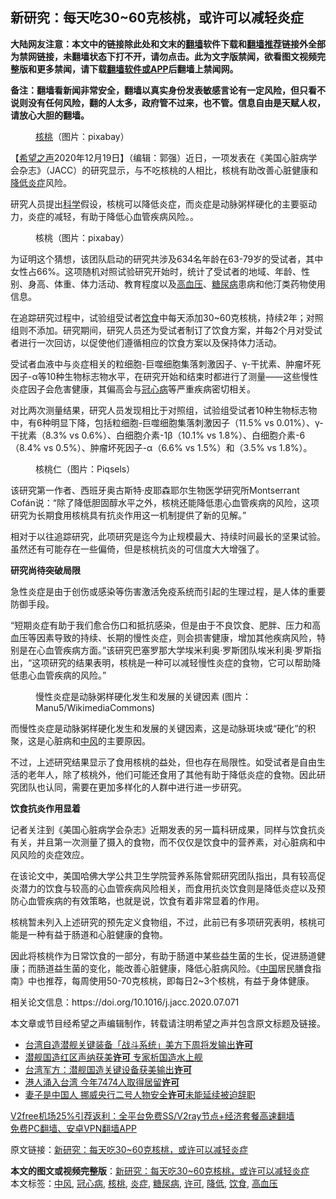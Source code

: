  <h2>新研究：每天吃30~60克核桃，或许可以减轻炎症</h2> <p class="notice"><b>大陆网友注意：本文中的链接除此处和文末的<a href="https://github.com/bannedbook/fanqiang" >翻墙</a>软件下载和<a href="https://github.com/killgcd/justmysocks/blob/master/README.md">翻墙推荐</a>链接外全部为禁网链接，未翻墙状态下打不开，请勿点击。此为文字版禁闻，欲看图文视频完整版和更多禁闻，请下载<a href="https://github.com/bannedbook/fanqiang">翻墙软件或APP</a>后翻墙上禁闻网。</p><p>备注：翻墙看新闻非常安全，翻墙以真实身份发表敏感言论有一定风险，但只看不说则没有任何风险，翻的人太多，政府管不过来，也不管。信息自由是天赋人权，请放心大胆的翻墙。</b></p>  <div class="entry"> <figure><figcaption><a href="https://www.bannedbook.org/bnews/tag/%e6%a0%b8%e6%a1%83/" class="st_tag internal_tag" rel="tag" title="标签 核桃 下的日志">核桃</a>（图片：pixabay）</figcaption></figure> <p>【<span class='wp_keywordlink_affiliate'><a href="https://www.soundofhope.org" title="希望之声" target="_blank">希望之声</a></span>2020年12月19日】（编辑：郭强）近日，一项发表在《美国心脏病学会杂志》（JACC）的研究显示，与不吃核桃的人相比，核桃有助改善心脏健康和<a href="https://www.bannedbook.org/bnews/tag/%E9%99%8D%E4%BD%8E/" class="st_tag internal_tag" rel="tag" title="标签 降低 下的日志">降低</a><a href="https://www.bannedbook.org/bnews/tag/%E7%82%8E%E7%97%87/" class="st_tag internal_tag" rel="tag" title="标签 炎症 下的日志">炎症</a>风险。</p> <p>研究人员提出<span class='wp_keywordlink'><a href="https://www.bannedbook.org/forum11/topic309.html" title="禁片：“科学”的棍子" target="_blank">科学</a></span>假设，核桃可以降低炎症，而炎症是动脉粥样硬化的主要驱动力，炎症的减轻，有助于降低心血管疾病风险。。</p> <figure><figcaption>核桃（图片：pixabay）</figcaption></figure> <p>为证明这个猜想，该团队启动的研究共涉及634名年龄在63-79岁的受试者，其中女性占66%。这项随机对照试验研究开始时，统计了受试者的地域、年龄、性别、身高、体重、体力活动、教育程度以及<a href="https://www.bannedbook.org/bnews/tag/%e9%ab%98%e8%a1%80%e5%8e%8b/" class="st_tag internal_tag" rel="tag" title="标签 高血压 下的日志">高血压</a>、<a href="https://www.bannedbook.org/bnews/tag/%e7%b3%96%e5%b0%bf%e7%97%85/" class="st_tag internal_tag" rel="tag" title="标签 糖尿病 下的日志">糖尿病</a>患病和他汀类药物使用信息。</p> <p>在追踪研究过程中，试验组受试者<a href="https://www.bannedbook.org/bnews/tag/%e9%a5%ae%e9%a3%9f/" class="st_tag internal_tag" rel="tag" title="标签 饮食 下的日志">饮食</a>中每天添加30~60克核桃，持续2年；对照组则不添加。研究期间，研究人员还为受试者制订了饮食方案，并每2个月对受试者进行一次回访，以促使他们遵循相应的饮食方案以及保持体力活动。</p> <p>受试者血液中与炎症相关的粒细胞-巨噬细胞集落刺激因子、γ-干扰素、肿瘤坏死因子-α等10种生物标志物水平，在研究开始和结束时都进行了测量——这些慢性炎症因子会危害健康，其偏高会与<a href="https://www.bannedbook.org/bnews/tag/%E5%86%A0%E5%BF%83%E7%97%85/" class="st_tag internal_tag" rel="tag" title="标签 冠心病 下的日志">冠心病</a>等严重疾病密切相关。</p>  <p>对比两次测量结果，研究人员发现相比于对照组，试验组受试者10种生物标志物中，有6种明显下降，包括粒细胞-巨噬细胞集落刺激因子（11.5% vs 0.01%）、γ-干扰素（8.3% vs 0.6%）、白细胞介素-1β（10.1% vs 1.8%）、白细胞介素-6（8.4% vs 0.5%）、肿瘤坏死因子-α（6.6% vs 1.5%）和（3.5% vs 1.8%）。</p> <figure><figcaption>核桃仁（图片：Piqsels）</figcaption></figure> <p>该研究第一作者、西班牙奥古斯特·皮耶森耶尔生物医学研究所Montserrant Cofán说：“除了降低胆固醇水平之外，核桃还能降低患心血管疾病的风险，这项研究为长期食用核桃具有抗炎作用这一机制提供了新的见解。”</p> <p>相对于以往追踪研究，此项研究是迄今为止规模最大、持续时间最长的坚果试验。虽然还有可能存在一些偏倚，但是核桃抗炎的可信度大大增强了。</p> <p><strong>研究尚待突破局限</strong></p> <p>急性炎症是由于创伤或感染等伤害激活免疫系统而引起的生理过程，是人体的重要防御手段。</p>  <p>“短期炎症有助于我们愈合伤口和抵抗感染，但是由于不良饮食、肥胖、压力和高血压等因素导致的持续、长期的慢性炎症，则会损害健康，增加其他疾病风险，特别是在心血管疾病方面。”该研究巴塞罗那大学埃米利奥·罗斯团队埃米利奥·罗斯指出，“这项研究的结果表明，核桃是一种可以减轻慢性炎症的食物，它可以帮助降低患心血管疾病的风险。”</p> <figure><figcaption>慢性炎症是动脉粥样硬化发生和发展的关键因素 (图片：Manu5/WikimediaCommons)</figcaption></figure> <p>而慢性炎症是动脉粥样硬化发生和发展的关键因素，这是动脉斑块或“硬化”的积聚，这是心脏病和<a href="https://www.bannedbook.org/bnews/tag/%E4%B8%AD%E9%A3%8E/" class="st_tag internal_tag" rel="tag" title="标签 中风 下的日志">中风</a>的主要原因。</p> <p>不过，上述研究结果显示了食用核桃的益处，但也存在局限性。如受试者是自由生活的老年人，除了核桃外，他们可能还食用了其他有助于降低炎症的食物。因此研究团队也认同，需要在更加多样化的人群中进行进一步研究。</p> <p><strong>饮食抗炎作用显着</strong></p> <p>记者关注到《美国心脏病学会杂志》近期发表的另一篇科研成果，同样与饮食抗炎有关，并且第一次测量了摄入的食物，而不仅仅是饮食中的营养素，对心脏病和中风风险的炎症效应。</p>  <p>在该论文中，美国哈佛大学公共卫生学院营养系陈曾熙研究团队指出，具有较高促炎潜力的饮食与较高的心血管疾病风险相关，而食用抗炎饮食则是降低炎症以及预防心血管疾病的有效策略，也就是说，饮食有着非常显着的作用。</p> <p>核桃暂未列入上述研究的预先定义食物组，不过，此前已有多项研究表明，核桃可能是一种有益于肠道和心脏健康的食物。</p> <p>因此将核桃作为日常饮食的一部分，有助于肠道中某些益生菌的生长，促进肠道健康；而肠道益生菌的变化，能改善心脏健康，降低心脏病风险。《<span class='wp_keywordlink_affiliate'><a href="https://www.bannedbook.org/" title="中国" target="_blank">中国</a></span>居民膳食指南》中也推荐，每周使用50-70克核桃，即每日2~3个核桃，有益于身体健康。</p> <p>相关论文信息：https://doi.org/10.1016/j.jacc.2020.07.071</p> <p>本文章或节目经希望之声编辑制作，转载请注明希望之声并包含原文标题及链接。</p>  <ul class='op-related-articles' title='相关阅读'> <li><a href='https://www.bannedbook.org/bnews/worldnews/usa/20201219/1450996.html' target='_blank'>台湾自造潜舰关键装备「战斗系统」美方下周将发输出<b>许可</b></a></li> <li><a href='https://www.bannedbook.org/bnews/taiwannews/20201217/1449293.html' target='_blank'>潜舰国造红区声纳获美<b>许可</b> 专家析国造水上舰</a></li> <li><a href='https://www.bannedbook.org/bnews/worldnews/usa/20201216/1449206.html' target='_blank'>台湾军方：潜舰国造关键设备获美输出<b>许可</b></a></li> <li><a href='https://www.bannedbook.org/bnews/cnnews/20201212/1446438.html' target='_blank'>港人涌入台湾 今年7474人取得居留<b>许可</b></a></li> <li><a href='https://www.bannedbook.org/bnews/headline/20201205/1442324.html' target='_blank'>妻子是中国人 挪威央行二号人物安全<b>许可</b>未能延续被迫辞职</a></li> </ul> <p class="texttj"> <a href="https://www.bannedbook.org/forum23/topic22702.html" target="_blank">V2free机场25%引荐返利：全平台免费SS/V2ray节点+经济套餐高速翻墙</a><br/> <a href="https://github.com/bannedbook/fanqiang/wiki/%E7%A6%81%E9%97%BB%E7%BD%91%E5%AE%89%E5%8D%93%E7%BF%BB%E5%A2%99%E6%96%B0%E9%97%BBAPP" target="_blank">免费PC翻墙、安卓VPN翻墙APP</a></p><p>原文链接：<a class="src_link"  href="https://www.soundofhope.org/post/451897" target="_blank">新研究：每天吃30~60克核桃，或许可以减轻炎症</a></p><a name='sharetosocial'></a>       <div><b>本文的图文或视频完整版</b>：<a href='https://www.bannedbook.org/bnews/comments/20201220/1451304.html'>新研究：每天吃30~60克核桃，或许可以减轻炎症</a></div>  </div><!--END ENTRY--> <div class="postfooter"> <div>本文标签：<a href="https://www.bannedbook.org/bnews/tag/%E4%B8%AD%E9%A3%8E/" rel="tag">中风</a>, <a href="https://www.bannedbook.org/bnews/tag/%E5%86%A0%E5%BF%83%E7%97%85/" rel="tag">冠心病</a>, <a href="https://www.bannedbook.org/bnews/tag/%e6%a0%b8%e6%a1%83/" rel="tag">核桃</a>, <a href="https://www.bannedbook.org/bnews/tag/%E7%82%8E%E7%97%87/" rel="tag">炎症</a>, <a href="https://www.bannedbook.org/bnews/tag/%e7%b3%96%e5%b0%bf%e7%97%85/" rel="tag">糖尿病</a>, <a href="https://www.bannedbook.org/bnews/tag/%E8%AE%B8%E5%8F%AF/" rel="tag">许可</a>, <a href="https://www.bannedbook.org/bnews/tag/%E9%99%8D%E4%BD%8E/" rel="tag">降低</a>, <a href="https://www.bannedbook.org/bnews/tag/%e9%a5%ae%e9%a3%9f/" rel="tag">饮食</a>, <a href="https://www.bannedbook.org/bnews/tag/%e9%ab%98%e8%a1%80%e5%8e%8b/" rel="tag">高血压</a></div>  </div><!--END POSTFOOTER--> 